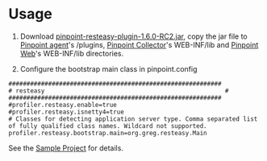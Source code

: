 # Usage

1. Download [pinpoint-resteasy-plugin-1.6.0-RC2.jar](https://github.com/auslides/repository/raw/master/public/pinpoint/pinpoint-resteasy-plugin-1.6.0-RC2.jar), copy the jar file to [Pinpoint agent](https://github.com/naver/pinpoint/releases/download/1.6.0-RC2/pinpoint-agent-1.6.0-RC2.tar.gz)'s /plugins, [Pinpoint Collector](https://github.com/naver/pinpoint/releases/download/1.6.0-RC2/pinpoint-collector-1.6.0-RC2.war)'s WEB-INF/lib and [Pinpoint Web](https://github.com/naver/pinpoint/releases/download/1.6.0-RC2/pinpoint-web-1.6.0-RC2.war)'s WEB-INF/lib directories. 

2. Configure the bootstrap main class in pinpoint.config
<pre><code>###########################################################
# resteasy                                                  #
###########################################################
#profiler.resteasy.enable=true
#profiler.resteasy.isnetty4=true
# Classes for detecting application server type. Comma separated list of fully qualified class names. Wildcard not supported.
profiler.resteasy.bootstrap.main=org.greg.resteasy.Main
</code></pre>

See the [Sample Project](https://github.com/auslides/netty-resteasy-spring) for details.
